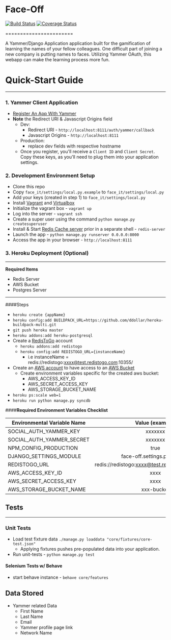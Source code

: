 # Face-Off

[![Build Status](https://travis-ci.org/excellalabs/face-off.svg?branch=master)](https://travis-ci.org/excellalabs/face-off)
[![Coverage Status](https://coveralls.io/repos/github/excellalabs/face-off/badge.svg?branch=master)](https://coveralls.io/github/excellalabs/face-off?branch=master)

=======================

A Yammer/Django Application application built for the gamification of learning the names of your fellow colleagues.
One difficult part of joining a new company is putting names to faces. Utilizing Yammer OAuth, this webapp can make the learning process more fun.

# Quick-Start Guide
-----
### 1. Yammer Client Application
* [Register An App With Yammer](https://developer.yammer.com/v1.0/docs/app-registration)
* **Note** the Redirect URI & Javascript Origins field
    * Dev:
        * Redirect URI - `http://localhost:8111/auth/yammer/callback`
        * Javascript Origins - `http://localhost:8111`
    * Production:
        * replace dev fields with respective hostname 
    * Once you register, you'll receive a `Client ID` and `Client Secret`. Copy these keys, as you'll need to plug them into your application settings.


### 2. Development Environment Setup
* Clone this repo
* Copy `face_it/settings/local.py.example` to `face_it/settings/local.py`
* Add your keys (created in step 1) to `face_it/settings/local.py`
* Install [Vagrant](https://www.vagrantup.com/) and [Virtualbox](https://www.virtualbox.org/)
* Initialize the vagrant box - `vagrant up`
* Log into the server - `vagrant ssh`
* Create a super user using the command `python manage.py createsuperuser`
* Install & Start [Redis Cache server](http://redis.io/) prior in a separate shell - `redis-server` 
* Launch the app - `python manage.py runserver 0.0.0.0:8000`
* Access the app in your browser - `http://localhost:8111`

### 3. Heroku Deployment (Optional)
---
**Required Items**
* Redis Server
* AWS Bucket
* Postgres Server

--------------
####Steps
* `heroku create {appName}`
* `heroku config:add BUILDPACK_URL=https://github.com/ddollar/heroku-buildpack-multi.git`
* `git push heroku master`
* `heroku addons:add heroku-postgresql`
* Create a [RedisToGo](https://redistogo.com) account
    * `heroku addons:add redistogo`
    * `heroku config:add REDISTOGO_URL={instanceName}` 
        *  i.e instanceName = redis://redistogo:xxxx@test.redistogo.com:10355/
* Create an [AWS account](http://aws.amazon.com/s3/) to have access to an [AWS Bucket](http://docs.aws.amazon.com/AmazonS3/latest/gsg/CreatingABucket.html)
    * Create environment variables specific for the created aws bucket:
        *  AWS_ACCESS_KEY_ID
        *  AWS_SECRET_ACCESS_KEY
        *  AWS_STORAGE_BUCKET_NAME
* `heroku ps:scale web=1`
* `heroku run python manage.py syncdb`

####**Required Environment Variables Checklist**

|Environmental Variable Name|Value (example)|
|---------------------------|:-------------:|
|SOCIAL_AUTH_YAMMER_KEY|xxxxxxx|
|SOCIAL_AUTH_YAMMER_SECRET|xxxxxxx|
|NPM_CONFIG_PRODUCTION|true|
|DJANGO_SETTINGS_MODULE|face-off.settings.production|
|REDISTOGO_URL|redis://redistogo:xxxx@test.redistogo.com:10355/|
|AWS_ACCESS_KEY_ID|xxxx|
|AWS_SECRET_ACCESS_KEY|xxxx|
|AWS_STORAGE_BUCKET_NAME|xxx-bucket|

## Tests
---
### Unit Tests
* Load test fixture data `./manage.py loaddata "core/fixtures/core-test.json"`
    * Applying fixtures pushes pre-populated data into your application.
* Run unit-tests - `python manage.py test`
 
#### Selenium Tests w/ Behave
* start behave instance - `behave core/features`


## Data Stored
* Yammer related Data
    * First Name
    * Last Name
    * Email
    * Yammer profile page link
    * Network Name
